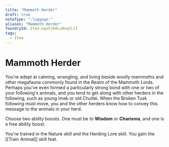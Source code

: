```yaml
---
title: "Mammoth Herder"
draft: true
noteType: ":luggage:"
aliases: "Mammoth Herder"
foundryId: Item.eqv5Jk0LvNxqCLlI
tags:
  - Item
---
```


# Mammoth Herder

You're adept at calming, wrangling, and living beside woolly mammoths and other megafauna commonly found in the Realm of the Mammoth Lords. Perhaps you've even formed a particularly strong bond with one or two of your following's animals, and you tend to get along with other herders in the following, such as young Imek or old Chultei. When the Broken Tusk following must move, you and the other herders know how to convey this message to the animals in your herd.

Choose two ability boosts. One must be to **Wisdom** or **Charisma**, and one is a free ability boost.

You're trained in the Nature skill and the Herding Lore skill. You gain the [[Train Animal]] skill feat.
